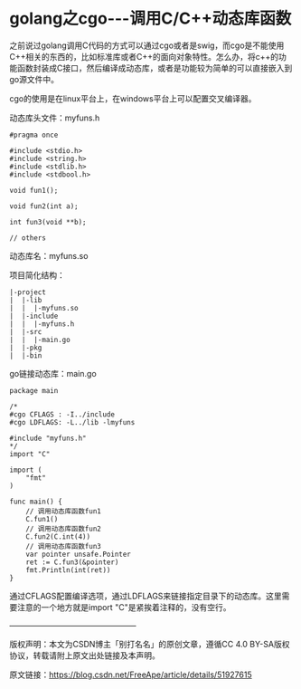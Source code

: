 # golang之cgo---调用C/C++动态库函数 #

之前说过golang调用C代码的方式可以通过cgo或者是swig，而cgo是不能使用C++相关的东西的，比如标准库或者C++的面向对象特性。怎么办，将c++的功能函数封装成C接口，然后编译成动态库，或者是功能较为简单的可以直接嵌入到go源文件中。

cgo的使用是在linux平台上，在windows平台上可以配置交叉编译器。

动态库头文件：myfuns.h

```
#pragma once

#include <stdio.h>
#include <string.h>
#include <stdlib.h>
#include <stdbool.h>

void fun1();

void fun2(int a);

int fun3(void **b);

// others
```

动态库名：myfuns.so

项目简化结构：

```
|-project
|  |-lib
|  |  |-myfuns.so
|  |-include
|  |  |-myfuns.h
|  |-src
|  |  |-main.go
|  |-pkg
|  |-bin
```

go链接动态库：main.go

```
package main

/*
#cgo CFLAGS : -I../include
#cgo LDFLAGS: -L../lib -lmyfuns

#include "myfuns.h"
*/
import "C"

import (
    "fmt"
)

func main() {
    // 调用动态库函数fun1
    C.fun1()
    // 调用动态库函数fun2
    C.fun2(C.int(4))
    // 调用动态库函数fun3
    var pointer unsafe.Pointer
    ret := C.fun3(&pointer)
    fmt.Println(int(ret))
}
```

通过CFLAGS配置编译选项，通过LDFLAGS来链接指定目录下的动态库。这里需要注意的一个地方就是import "C"是紧挨着注释的，没有空行。

————————————————

版权声明：本文为CSDN博主「别打名名」的原创文章，遵循CC 4.0 BY-SA版权协议，转载请附上原文出处链接及本声明。

原文链接：https://blog.csdn.net/FreeApe/article/details/51927615
